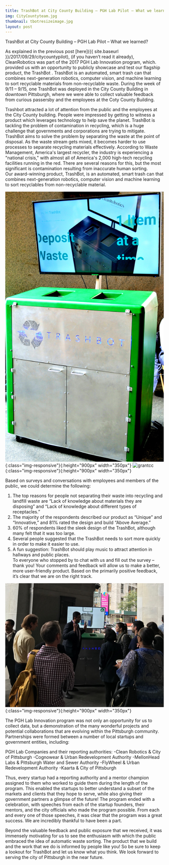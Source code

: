 ```yaml
---
title: TrashBot at City County Building – PGH Lab Pilot – What we learned?
img: CityCountyteam.jpg
thumbnail: tbotresizeimage.jpg
layout: post
---
```

TrashBot at City County Building – PGH Lab Pilot – What we learned?

As explained in the previous post [here]({{ site.baseurl }}/2017/09/29/citycountypilot), (if you haven’t read it already), CleanRobotics was part of the 2017 PGH Lab Innovation program, which. provided us with an opportunity to publicly showcase and test our flagship product, the TrashBot . TrashBot is an automated, smart trash can that combines next-generation robotics, computer vision, and machine learning to sort recyclable materials from non-recyclable waste. During the week of 9/11 – 9/15, one TrashBot was deployed in the City County Building in downtown Pittsburgh, where we were able to collect valuable feedback from curious passersby and the employees at the Coty County Building.
 
Trashbot attracted a lot of attention from the public and the employees at the City County building. People were impressed by getting to witness a product which leverages technology to help save the planet. TrashBot is tackling the problem of contamination in recycling, which is a huge challenge that governments and corporations are trying to mitigate. TrashBot aims to solve the problem by separating the waste at the point of disposal. As the waste stream gets mixed, it becomes harder to use processes to separate recycling materials effectively. According to Waste Management, America's largest recycler, the industry is experiencing a "national crisis," with almost all of America's 2,000 high-tech recycling facilities running in the red.  There are several reasons for this, but the most significant is contamination resulting from inaccurate human sorting.   
Our award-winning product, TrashBot, is an automated, smart trash can that combines next-generation robotics, computer vision and machine learning to sort recyclables from non-recyclable material.

![TrashbotV2](/img/posts/TrashbotV2.jpg){:class="img-responsive"}{:height="900px" width="350px"}   ![grantcc](/img/posts/grantcc.jpg){:class="img-responsive"}{:height="900px" width="350px"}

Based on surveys and conversations with employees and members of the public, we could determine the following:
1. The top reasons for people not separating their waste into recycling and landfill waste are “Lack of knowledge about materials they are disposing” and “Lack of knowledge about different types of receptacles.”
2. The majority of the respondents described our product as “Unique” and “Innovative,” and 81% rated the design and build “Above Average.”
3. 60% of respondents liked the sleek design of the TrashBot, although many felt that it was too large. 
4. Several people suggested that the TrashBot needs to sort more quickly in order to make it easier to use.
5. A fun suggestion: TrashBot should play music to attract attention in hallways and public places.  
To everyone who stopped by to chat with us and fill out the survey – thank you! Your comments and feedback will allow us to make a better, more user-friendly product. Based on the primarily positive feedback, it’s clear that we are on the right track.

![jaytalking](/img/posts/jaytalking.JPG){:class="img-responsive"}{:height="900px" width="350px"}



The PGH Lab Innovation program was not only an opportunity for us to collect data, but a demonstration of the many wonderful projects and potential collaborations that are evolving within the Pittsburgh community. Partnerships were formed between a number of local startups and government entities, including:

PGH Lab Companies and their reporting authorities:
-Clean Robotics & City of Pittsburgh
-Cognowear & Urban Redevelopment Authority
-MellonHead Labs & Pittsburgh Water and Sewer Authority
-FlyWheel & Urban Redevelopment Authority
-Kaarta & City of Pittsburgh

Thus, every startup had a reporting authority and a mentor champion assigned to them who worked to guide them during the length of the program. This enabled the startups to better understand a subset of the markets and clients that they hope to serve, while also giving their government partners a glimpse of the future! The program ended with a celebration, with speeches from each of the startup founders, their mentors, and the city officials who made the program possible.  From each and every one of those speeches, it was clear that the program was a great success. We are incredibly thankful to have been a part. 

Beyond the valuable feedback and public exposure that we received, it was immensely motivating for us to see the enthusiasm with which the public embraced the idea of automatic waste sorting. The product that we build and the work that we do is informed by people like you! So be sure to keep a lookout for TrashBot and let us know what you think. We look forward to serving the city of Pittsburgh in the near future.
